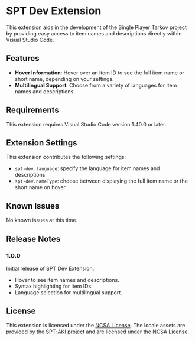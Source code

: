 # SPT Dev Extension

This extension aids in the development of the Single Player Tarkov project by providing easy access to item names and descriptions directly within Visual Studio Code.

## Features

- **Hover Information**: Hover over an item ID to see the full item name or short name, depending on your settings.
- **Multilingual Support**: Choose from a variety of languages for item names and descriptions.

## Requirements

This extension requires Visual Studio Code version 1.40.0 or later.

## Extension Settings

This extension contributes the following settings:

- `spt-dev.language`: specify the language for item names and descriptions.
- `spt-dev.nameType`: choose between displaying the full item name or the short name on hover.

## Known Issues

No known issues at this time.

## Release Notes

### 1.0.0

Initial release of SPT Dev Extension.

- Hover to see item names and descriptions.
- Syntax highlighting for item IDs.
- Language selection for multilingual support.

## License

This extension is licensed under the [NCSA License](LICENSE). The locale assets are provided by the [SPT-AKI project](https://dev.sp-tarkov.com/SPT-AKI/Server) and are licensed under the [NCSA License](assets/database/locales/LICENSE).
